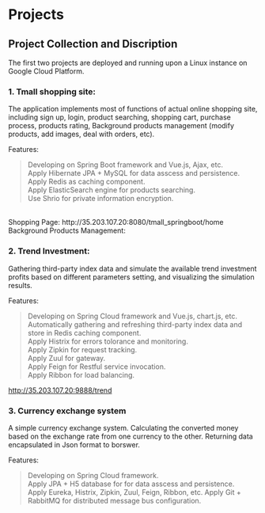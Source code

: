 # Projects
## Project Collection and Discription
   The first two projects are deployed and running upon a Linux instance on Google Cloud Platform.<br> 

### 1. Tmall shopping site: <br> 
   The application implements most of functions of actual online shopping site, including sign up, login, product searching, shopping cart, purchase process, products rating, Background products management (modify products, add images, deal with orders, etc).<br> 
   
   Features:<br> 
   >Developing on Spring Boot framework and Vue.js, Ajax, etc.<br> 
   >Apply Hibernate JPA + MySQL for data asscess and persistence.<br> 
   >Apply Redis as caching component.<br> 
   >Apply ElasticSearch engine for products searching.<br> 
   >Use Shrio for private information encryption.<br> 
   <br> 
   Shopping Page: http://35.203.107.20:8080/tmall_springboot/home <br> 
   Background Products Management:  <br> 

### 2. Trend Investment: <br>
   Gathering third-party index data and simulate the available trend investment profits based on different parameters setting, and visualizing the simulation results.<br> 
   
   Features:<br> 
   > Developing on Spring Cloud framework and Vue.js, chart.js, etc.<br> 
   > Automatically gathering and refreshing third-party index data and store in Redis caching component.<br> 
   > Apply Histrix for errors tolorance and monitoring.<br> 
   > Apply Zipkin for request tracking.<br> 
   > Apply Zuul for gateway.<br> 
   > Apply Feign for Restful service invocation.<br> 
   > Apply Ribbon for load balancing.<br> 
   
   http://35.203.107.20:9888/trend <br> 


### 3. Currency exchange system
   A simple currency exchange system. Calculating the converted money based on the exchange rate from one currency to the other. Returning data encapsulated in Json format to borswer.<br> 
   
   Features:<br> 
   > Developing on Spring Cloud framework.<br> 
   > Apply JPA + H5 database for for data asscess and persistence.<br> 
   > Apply Eureka, Histrix, Zipkin, Zuul, Feign, Ribbon, etc.
   > Apply Git + RabbitMQ for distributed message bus configuration.<br> 
   

